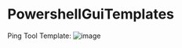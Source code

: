 # PowershellGuiTemplates



Ping Tool Template:
![image](https://user-images.githubusercontent.com/115837132/234059596-288bff57-6242-4690-abb2-9c32ac4b17e9.png)
